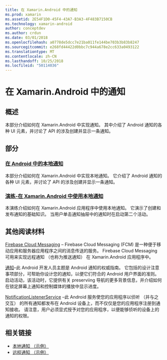```yaml
---
title: 在 Xamarin.Android 中的通知
ms.prod: xamarin
ms.assetid: 2E54F1D0-45F4-43A7-B3A3-4F483B7150CB
ms.technology: xamarin-android
author: conceptdev
ms.author: crdun
ms.date: 03/01/2018
ms.openlocfilehash: a0778de5dcc7e21ba011fe144be703b3b83b8247
ms.sourcegitcommit: e268fd44422d0bbc7c944a678e2cc633a0493122
ms.translationtype: MT
ms.contentlocale: zh-CN
ms.lasthandoff: 10/25/2018
ms.locfileid: "50114036"
---
```

# <a name="notifications-in-xamarinandroid"></a>在 Xamarin.Android 中的通知


## <a name="overview"></a>概述

本部分介绍如何在 Xamarin.Android 中实现通知。 其中介绍了 Android 通知的各种 UI 元素，并讨论了 API 的涉及创建并显示一条通知。


## <a name="sections"></a>部分

### <a name="local-notifications-in-androidlocal-notificationsmd"></a>[在 Android 中的本地通知](local-notifications.md)

本部分介绍如何在 Xamarin.Android 中实现本地通知。 它介绍了 Android 通知的各种 UI 元素，并讨论了 API 的涉及创建并显示一条通知。 

### <a name="walkthrough---using-local-notifications-in-xamarinandroidlocal-notifications-walkthroughmd"></a>[演练-在 Xamarin.Android 中使用本地通知](local-notifications-walkthrough.md)  
 
本演练介绍如何在 Xamarin.Android 应用程序中使用本地通知。 它演示了创建和发布通知的基础知识。 当用户单击通知抽屉中的通知时在启动第二个活动。 


## <a name="for-further-reading"></a>其他阅读材料

[Firebase Cloud Messaging](~/android/data-cloud/google-messaging/firebase-cloud-messaging.md) &ndash; Firebase Cloud Messaging (FCM) 是一种便于移动应用和服务器应用程序之间的消息传送的服务。 Firebase Cloud Messaging 可用来实现远程通知 （也称为推送通知） 在 Xamarin.Android 应用程序中。

[通知](http://developer.android.com/guide/topics/ui/notifiers/notifications.html)&ndash;此 Android 开发人员主题是 Android 通知的权威指南。 它包括的设计注意事项部分，可帮助你设计您的通知，以便它们符合的 Android 用户界面的准则。 启动活动，该活动时，它提供有关 preserviing 导航的更多背景信息，并介绍如何在锁定屏幕上通知和控制媒体的播放中显示进度。 

[NotificationListenerService](https://developer.xamarin.com/api/type/Android.Service.Notification.NotificationListenerService/) &ndash;此 Android 服务使您的应用程序以侦听 （并与之交互） 的所有通知都发布在 Android 设备上，而不仅仅是您的应用程序注册到通知接收。 请注意，用户必须显式授予对您的应用程序，以便能够侦听的设备上的通知的权限。





## <a name="related-links"></a>相关链接

- [本地通知 （示例）](https://developer.xamarin.com/samples/monodroid/LocalNotifications/)
- [远程通知 （示例）](https://developer.xamarin.com/samples/monodroid/RemoteNotifications/)
